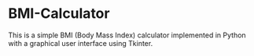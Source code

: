 # BMI-Calculator
This is a simple BMI (Body Mass Index) calculator implemented in Python with a graphical user interface using Tkinter.
